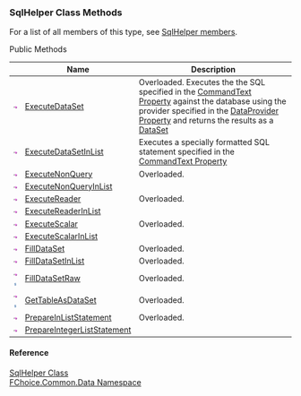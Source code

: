 ﻿### SqlHelper Class Methods

For a list of all members of this type, see [SqlHelper members](FChoice.Common~FChoice.Common.Data.SqlHelper_members.md).

Public Methods

|   | Name | Description |
| --- | --- | --- |
| ![Public Method](dotnetimages/publicMethod.png) | [ExecuteDataSet](FChoice.Common~FChoice.Common.Data.SqlHelper~ExecuteDataSet.md) | Overloaded. Executes the the SQL specified in the [CommandText Property](FChoice.Common~FChoice.Common.Data.SqlHelper~CommandText.md) against the database using the provider specified in the [DataProvider Property](FChoice.Common~FChoice.Common.Data.SqlHelper~DataProvider.md) and returns the results as a [DataSet](ms-help://MS.NETFrameworkSDKv1.1/cpref/html/frlrfSystemDataDataSetClassTopic.htm)   |
| ![Public Method](dotnetimages/publicMethod.png) | [ExecuteDataSetInList](FChoice.Common~FChoice.Common.Data.SqlHelper~ExecuteDataSetInList.md) | Executes a specially formatted SQL statement specified in the [CommandText Property](FChoice.Common~FChoice.Common.Data.SqlHelper~CommandText.md)   |
| ![Public Method](dotnetimages/publicMethod.png) | [ExecuteNonQuery](FChoice.Common~FChoice.Common.Data.SqlHelper~ExecuteNonQuery.md) | Overloaded.    |
| ![Public Method](dotnetimages/publicMethod.png) | [ExecuteNonQueryInList](FChoice.Common~FChoice.Common.Data.SqlHelper~ExecuteNonQueryInList.md) |   |
| ![Public Method](dotnetimages/publicMethod.png) | [ExecuteReader](FChoice.Common~FChoice.Common.Data.SqlHelper~ExecuteReader.md) | Overloaded.    |
| ![Public Method](dotnetimages/publicMethod.png) | [ExecuteReaderInList](FChoice.Common~FChoice.Common.Data.SqlHelper~ExecuteReaderInList.md) |   |
| ![Public Method](dotnetimages/publicMethod.png) | [ExecuteScalar](FChoice.Common~FChoice.Common.Data.SqlHelper~ExecuteScalar.md) | Overloaded.    |
| ![Public Method](dotnetimages/publicMethod.png) | [ExecuteScalarInList](FChoice.Common~FChoice.Common.Data.SqlHelper~ExecuteScalarInList.md) |   |
| ![Public Method](dotnetimages/publicMethod.png) | [FillDataSet](FChoice.Common~FChoice.Common.Data.SqlHelper~FillDataSet.md) | Overloaded.    |
| ![Public Method](dotnetimages/publicMethod.png) | [FillDataSetInList](FChoice.Common~FChoice.Common.Data.SqlHelper~FillDataSetInList.md) | Overloaded.    |
| ![Public Method](dotnetimages/publicMethod.png)![static (Shared in Visual Basic)](dotnetimages/static.png) | [FillDataSetRaw](FChoice.Common~FChoice.Common.Data.SqlHelper~FillDataSetRaw.md) | Overloaded.    |
| ![Public Method](dotnetimages/publicMethod.png)![static (Shared in Visual Basic)](dotnetimages/static.png) | [GetTableAsDataSet](FChoice.Common~FChoice.Common.Data.SqlHelper~GetTableAsDataSet.md) | Overloaded.    |
| ![Public Method](dotnetimages/publicMethod.png) | [PrepareInListStatement](FChoice.Common~FChoice.Common.Data.SqlHelper~PrepareInListStatement.md) | Overloaded.    |
| ![Public Method](dotnetimages/publicMethod.png) | [PrepareIntegerListStatement](FChoice.Common~FChoice.Common.Data.SqlHelper~PrepareIntegerListStatement.md) |   |

#### Reference

[SqlHelper Class](FChoice.Common~FChoice.Common.Data.SqlHelper.md)  
[FChoice.Common.Data Namespace](FChoice.Common~FChoice.Common.Data_namespace.md)